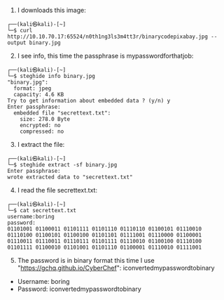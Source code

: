 1) I downloads this image:
```
┌──(kali㉿kali)-[~]
└─$ curl http://10.10.70.17:65524/n0th1ng3ls3m4tt3r/binarycodepixabay.jpg --output binary.jpg
```

2) I see info, this time the passphrase is mypasswordforthatjob:

``` 
┌──(kali㉿kali)-[~]
└─$ steghide info binary.jpg
"binary.jpg":
  format: jpeg
  capacity: 4.6 KB
Try to get information about embedded data ? (y/n) y
Enter passphrase: 
  embedded file "secrettext.txt":
    size: 278.0 Byte
    encrypted: no
    compressed: no
```

3) I extract the file:
```
┌──(kali㉿kali)-[~]
└─$ steghide extract -sf binary.jpg
Enter passphrase: 
wrote extracted data to "secrettext.txt"
```

4) I read the file secrettext.txt:
```
┌──(kali㉿kali)-[~]
└─$ cat secrettext.txt                                                                       
username:boring
password:
01101001 01100011 01101111 01101110 01110110 01100101 01110010 01110100 01100101 01100100 01101101 01111001 01110000 01100001 01110011 01110011 01110111 01101111 01110010 01100100 01110100 01101111 01100010 01101001 01101110 01100001 01110010 01111001
```

5) The password is in binary format this time I use "https://gchq.github.io/CyberChef":
iconvertedmypasswordtobinary

- Username: boring
- Password:  iconvertedmypasswordtobinary
